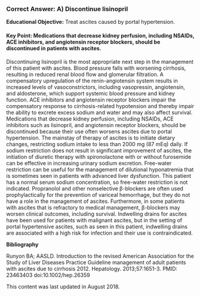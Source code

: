 
### Correct Answer: A) Discontinue lisinopril 

**Educational Objective:** Treat ascites caused by portal hypertension.

#### **Key Point:** Medications that decrease kidney perfusion, including NSAIDs, ACE inhibitors, and angiotensin receptor blockers, should be discontinued in patients with ascites.

Discontinuing lisinopril is the most appropriate next step in the management of this patient with ascites. Blood pressure falls with worsening cirrhosis, resulting in reduced renal blood flow and glomerular filtration. A compensatory upregulation of the renin-angiotensin system results in increased levels of vasoconstrictors, including vasopressin, angiotensin, and aldosterone, which support systemic blood pressure and kidney function. ACE inhibitors and angiotensin receptor blockers impair the compensatory response to cirrhosis-related hypotension and thereby impair the ability to excrete excess sodium and water and may also affect survival. Medications that decrease kidney perfusion, including NSAIDs, ACE inhibitors such as lisinopril, and angiotensin receptor blockers, should be discontinued because their use often worsens ascites due to portal hypertension. The mainstay of therapy of ascites is to initiate dietary changes, restricting sodium intake to less than 2000 mg (87 mEq) daily. If sodium restriction does not result in significant improvement of ascites, the initiation of diuretic therapy with spironolactone with or without furosemide can be effective in increasing urinary sodium excretion.
Free-water restriction can be useful for the management of dilutional hyponatremia that is sometimes seen in patients with advanced liver dysfunction. This patient has a normal serum sodium concentration, so free-water restriction is not indicated.
Propranolol and other nonselective β-blockers are often used prophylactically for the prevention of variceal hemorrhage, but they do not have a role in the management of ascites. Furthermore, in some patients with ascites that is refractory to medical management, β-blockers may worsen clinical outcomes, including survival.
Indwelling drains for ascites have been used for patients with malignant ascites, but in the setting of portal hypertensive ascites, such as seen in this patient, indwelling drains are associated with a high risk for infection and their use is contraindicated.

**Bibliography**

Runyon BA; AASLD. Introduction to the revised American Association for the Study of Liver Diseases Practice Guideline management of adult patients with ascites due to cirrhosis 2012. Hepatology. 2013;57:1651-3. PMID: 23463403 doi:10.1002/hep.26359

This content was last updated in August 2018.